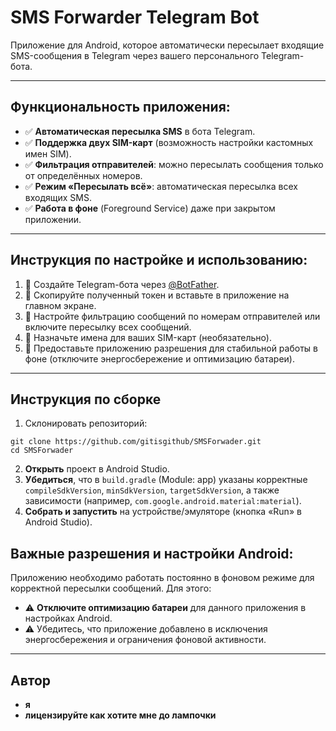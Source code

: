 # SMS Forwarder Telegram Bot

Приложение для Android, которое автоматически пересылает входящие SMS-сообщения в Telegram через вашего персонального Telegram-бота.

---

## Функциональность приложения:
- ✅ **Автоматическая пересылка SMS** в бота Telegram.
- ✅ **Поддержка двух SIM-карт** (возможность настройки кастомных имен SIM).
- ✅ **Фильтрация отправителей**: можно пересылать сообщения только от определённых номеров.
- ✅ **Режим «Пересылать всё»**: автоматическая пересылка всех входящих SMS.
- ✅ **Работа в фоне** (Foreground Service) даже при закрытом приложении.

---

## Инструкция по настройке и использованию:
1. 🔹 Создайте Telegram-бота через [@BotFather](https://t.me/BotFather).
2. 🔹 Скопируйте полученный токен и вставьте в приложение на главном экране.
3. 🔹 Настройте фильтрацию сообщений по номерам отправителей или включите пересылку всех сообщений.
4. 🔹 Назначьте имена для ваших SIM-карт (необязательно).
5. 🔹 Предоставьте приложению разрешения для стабильной работы в фоне (отключите энергосбережение и оптимизацию батареи).

---
## Инструкция по сборке
1. Склонировать репозиторий:
```
git clone https://github.com/gitisgithub/SMSForwader.git
cd SMSForwader
```

2. **Открыть** проект в Android Studio.
3. **Убедиться**, что в `build.gradle` (Module: app) указаны корректные `compileSdkVersion`, `minSdkVersion`, `targetSdkVersion`, а также зависимости (например, `com.google.android.material:material`).
4. **Собрать и запустить** на устройстве/эмуляторе (кнопка «Run» в Android Studio).


## Важные разрешения и настройки Android:
Приложению необходимо работать постоянно в фоновом режиме для корректной пересылки сообщений. Для этого:

- ⚠️ **Отключите оптимизацию батареи** для данного приложения в настройках Android.
- ⚠️ Убедитесь, что приложение добавлено в исключения энергосбережения и ограничения фоновой активности.

---


## Автор
- **я**
- **лицензируйте как хотите мне до лампочки**
